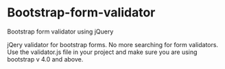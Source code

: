 # Bootstrap-form-validator
Bootstrap form validator using jQuery

jQery validator for bootstrap forms.
No more searching for form validators.
Use the validator.js file in your project and make sure you are using bootstrap v 4.0 and above.